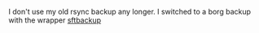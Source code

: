 I don't use my old rsync backup any longer.
I switched to a borg backup with the wrapper [sftbackup](https://github.com/SFTtech/sftbackup)
